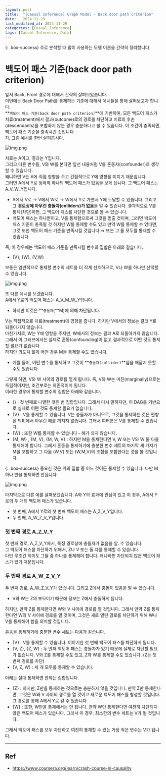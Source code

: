 ```yaml
---
layout: post
title:  "[Casual Inference] Graph Model - Back door path criterion"
date:   2024-11-29
last_modified_at: 2024-11-29
categories: [Casual Inference]
tags: [Casual Inference, Data]
---
```


{: .box-success}
주로 분석할 때 많이 사용하는 모델 이론을 간략히 정리합니다.

# 백도어 패스 기준(back door path criterion)

앞서 Back, Front 경로에 대해서 간략히 살펴보았습니다.  
이번에는 Back Door Path를 통제하는 기준에 대해서 예시들을 통해 살펴보고자 합니다.  
**`백도어 패스 기준(back door path criterion)`**에 기반하여, 모든 백도어 패스가 치료(treatment)에서 결과(outcome)로의 경로를 차단하고 치료의 후손(descendants)을 포함하지 않는 경우 충분하다고 볼 수 있습니다. 
이 조건이 충족되면, 백도어 패스 기준을 충족시킨 것입니다.  
자, 그럼 예시를 한번 살펴봅시다.   

![img.png](../../../../img/graph-model(20).png)

치료는 A이고, 결과는 Y입니다.  
그리고 다른 변수들, V와 W를 본다면 앞선 내용처럼 V를 혼동자(confounder)로 생각할 수 있습니다.   
왜냐하면 V는 A에 직접 영향을 주고 간접적으로 Y에 영향을 미치기 때문입니다.  
그러면 A에서 Y로 정확히 하나의 백도어 패스가 있음을 보게 됩니다. 그 백도어 패스는 A_V_W_Y입니다. 
- A에서 V로 → V에서 W로 → W에서 Y로 가면서 Y에 도달할 수 있습니다. 그리고 그 **경로상에 아무런 충돌자(colliders)가 없음**을 알 수 있습니다.
결과적으로 V를 통제(차단)하면, 그 백도어 패스를 차단한 것으로 볼 수 있습니다.  
- 백도어 패스는 하나뿐이고, V를 통제함으로써 그것을 멈출 것이며, 그러면 백도어 패스 기준이 충족될 것
하지만 W를 통제할 수도 있고 만약 W를 통제할 수 있다면, 그것 또한 백도어 패스 기준을 만족시킬 것입니다.⇒ 또는 그 둘 모두를 통제할 수 있습니다. 

즉, 이 경우에는 백도어 패스 기준을 만족시킬 변수의 집합은 아래와 같습니다.

- {V}, {W}, {V,W}

보통은 일반적으로 통제할 변수의 세트를 더 작게 선호하므로,  V나 W를 하나만 선택할 수 있습니다.

![img.png](../../../../img/graph-model(21).png)

또 다른 예시를 보겠습니다.  
A에서 Y로의 백도어 패스는 A_V_M_W_Y입니다.   

- 하지만 이것은 **`충돌자`(**M)에 의해 차단됩니다.

V는 직접적으로 치료(treatment)에 영향을 줍니다. 하지만 V에서의 정보는 결코 Y로 되돌아가지 않습니다.   
마찬가지로, W는 Y에 영향을 주지만, W에서의 정보는 결코 A로 되돌아가지 않습니다.  
그래서 이 그래프에서는 실제로 혼동(confounding)이 없고 결과적으로 어떤 것도 통제할 필요가 없습니다.   
하지만 의도치 않게 어떤 경우 M을 통제할 수도 있습니다. 
- 예를 들어, 어떤 변수를 통제하고 그것이 **`충돌자(collider)`**임을 깨닫지 못할 수도 있습니다.

그렇게 하면, V와 W 사이의 경로를 열게 됩니다. 즉, V와 W는 마진(marginally)으로는 독립적이지만, 조건부로는 의존적이게 됩니다.   
이러한 경우에 통제할 변수의 집합은 아래와 같습니다. 

- {} : 첫 번째로 나열한 것은 빈 집합입니다. 그래서 다시 말하지만, 이 DAG를 기반으로 실제로 어떤 것도 통제할 필요가 없습니다.
- {V} : V를 통제할 수 있습니다. V는 충돌자가 아니므로, 그것을 통제하는 것은 편향된 의미에서 아무런 해를 끼치지 않습니다. 그래서 여러분은 V를 통제할 수 있습니다.
- {W} : 또한 W를 통제할 수 있습니다 - 해가 되지 않습니다.
- {M, W}  , {M, V}, {M, W, V} : 하지만 M을 통제한다면 V, W 또는 V와 W 둘 다를 통제해야 합니다. 그래서 혼동을 통제하기에 충분한 변수 세트의 마지막 세 가지가 M을 포함하고 그 다음 (W,V) 또는 (W,M,V)의 조합을 포함한다는 것을 볼 것입니다.

{: .box-success}
중요한 것은 위의 집합 중 어느 것이든 통제할 수 있습니다. 다만 M 하나 만을  통제하면 안됩니다. 

![img.png](../../../../img/graph-model(22).png)

마지막으로 다른 예를 살펴보겠습니다. 
A와 Y의 효과에 관심이 있고 이 경우, A에서 Y로의 두 개의 백도어 패스가 있습니다. 

- 첫 번째, A에서 Y로의 첫 번째 백도어 패스는 A_Z_V_Y입니다.
- 두 번째, A_W_Z_V_Y입니다. 

### 첫 번째 경로 A_Z_V_Y
첫 번째 경로, A_Z_V_Y에서, 특정 경로상에 충돌자가 없음을 알. 수 있습니다.   
그 백도어 패스를 차단하기 위해서, Z나 V 또는 둘 다를 통제할 수 있습니다.   
다만 무조건  적어도 그들 중 하나를 통제해야 합니다. 왜냐하면 차단되지 않은 백도어 패스가 있기 때문입니다.  

### 두 번째 경로 A_W_Z_V_Y
두 번째 경로, A_W_Z_V_Y가 있습니다. 그리고 Z에서 충돌이 있음을 알 수 있습니다.  

- V와 W는 Z의 부모이기 때문에 정보는 Z에서 충돌하게 됩니다.

하지만, 만약  Z를 통제한다면 W와 V 사이에 경로를 열 것입니다. 그래서 만약 Z를 통제한다면 W와 V 사이에 경로를 열 것이며, 그것은 새로 열린 경로를 차단하기 위해 W나 V를 통제해야 함을 의미할 것입니다. 
  
혼동을 통제하기에 충분한 변수 세트는 다음과 같습니다. 

- {V} : V를 통제할 수 있습니다. 이야기한 첫 번째 백도어 패스를 차단하게 됩니다.
- {V, Z}, {Z, W} : 두 번째 백도어 패스는 충돌자가 있기 때문에 실제로 차단할 필요가 없습니다. V와 Z를 통제할 수도 있고, Z와 W를 통제할 수도 있습니다. (Z는 첫 번째 경로를 차단)
- {V, Z, W} : 세 개 모두를 통제할 수 있습니다.

아래는 절대 통제하면 안되는 집합입니다. 

- {Z} : 하지만, Z만을 통제하는 것으로는 충분하지 않을 것입니다. 만약 Z만 통제한다면, 그것은 W와 V 사이의 경로를 열 것이고 새로운 백도어 패스를 형성할 것입니다. 그 경로를 통해 A에서 Y로 갈 수 있습니다.
- {W} : 또한, W만을 통제해서는 안 됩니다. 만약 W만 통제한다면 여전히 차단되지 않은 백도어 패스가 있습니다. 그래서 이 경우, 최소한의 변수 세트는 V가 될 것입니다.

그래서 백도어 패스를 모두 차단하고 여전히 통제할 수 있는 가장 작은 변수는 V가 됩니다.

---

## Ref
- https://www.coursera.org/learn/crash-course-in-causality